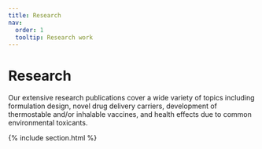 ```yaml
---
title: Research
nav:
  order: 1
  tooltip: Research work
---
```


# <i class="fas fa-microscope"></i>Research

Our extensive research publications cover a wide variety of topics including formulation design, novel drug delivery carriers, development of thermostable and/or inhalable vaccines, and health effects due to common environmental toxicants.

{% include section.html %}


